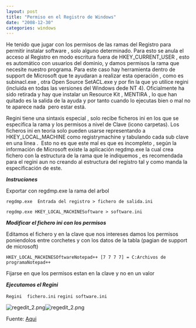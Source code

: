 ```yaml
---
layout: post
title: "Permiso en el Registro de Windows"
date: "2008-12-30"
categories: windows
---
```


He tenido que jugar con los permisos de las ramas del Registro para permitir instalar software , solo alguno determinado. Para esto se anula el acceso al Registro en modo escritura fuera de HKEY\_CURRENT\_USER , esto es automático con usuarios del dominio, y damos permisos la rama que necesite nuestro programa. Para este caso hay herramienta dentro de support de Microsoft que te ayudaran a realizar esta operación , como es subinacl.exe , otra Open Source SetACL.exe y por fin la que yo utilice regini (incluida en todas las versiones del Windows dede NT 4). Oficialmente ha sido retirada y hay que instalar un Resource Kit , MENTIRA , lo que han quitado es la salida de la ayuda y por tanto cuando lo ejecutas bien o mal no te aparece nada  pero estar está.

Regini tiene una sintaxis especial , solo recibe ficheros ini en los que se especifica la rama y los permisos a nivel de Clave (icono carpetas). Los ficheros ini en teoría solo pueden usarse representando a HKEY\_LOCAL\_MACHINE como registrymachine y tabulando cada sub clave en una linea .  Esto no es que este mal es que es incompleto , según la información de Microsoft existe la aplicación regdmp.exe la cual crea fichero con la estructura de la rama que le indiquemos , es recomendada para el regini aun no creando al estructura del registro tal y como manda la especificación de este.

_**Instruciones**_

Exportar con regdmp.exe la rama del arbol

`regdmp.exe  Entrada del registro > fichero de salida.ini`

`regdmp.exe HKEY_LOCAL_MACHINESoftware > software.ini`

_**Modificar el fichero ini con los permisos**_

Editamos el fichero y en la clave que nos intereses damos los permisos poniendolos entre corchetes y con los datos de la tabla (pagian de support de microsoft)

`HKEY_LOCAL_MACHINESOftwareNotepad++ [7 7 7 7] = C:Archivos de programaNotepad++`

Fijarse en que los permisos estan en la clave y no en un valor

_**Ejecutamos el Regini**_

`Regini  fichero.ini` `regini software.ini`

![regedit_2.png](images/regedit_1.png)![regedit_2.png](images/regedit_2.png)

Fuente: [Aqui](https://support.microsoft.com/kb/237607)
